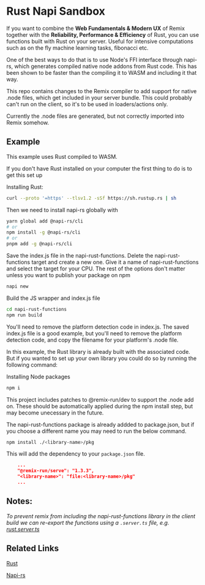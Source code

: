 # Rust Napi Sandbox

If you want to combine the **Web Fundamentals & Modern UX** of Remix together with the **Reliability, Performance & Efficiency** of Rust, you can use functions built with Rust on your server. Useful for intensive computations such as on the fly machine learning tasks, fibonacci etc.

One of the best ways to do that is to use Node's FFI interface through napi-rs, which generates compiled native node addons from Rust code. This has been shown to be faster than the compiling it to WASM and including it that way. 

This repo contains changes to the Remix compiler to add support for native .node files, which get included in your server bundle. This could probably can't run on the client, so it's to be used in loaders/actions only.

Currently the .node files are generated, but not correctly imported into Remix somehow.
## Example

This example uses Rust compiled to WASM.

If you don't have Rust installed on your computer the first thing to do is to get this set up

Installing Rust:

```sh
curl --proto '=https' --tlsv1.2 -sSf https://sh.rustup.rs | sh
```

Then we need to install napi-rs globally with
```sh
yarn global add @napi-rs/cli
# or
npm install -g @napi-rs/cli
# or
pnpm add -g @napi-rs/cli
```
Save the index.js file in the napi-rust-functions.
Delete the napi-rust-functions target and create a new one. Give it a name of napi-rust-functions and select the target for your CPU. The rest of the options don't matter
unless you want to publish your package on npm

```sh
napi new
```
Build the JS wrapper and index.js file
```sh
cd napi-rust-functions
npm run build
```
You'll need to remove the platform detection code in index.js. The saved index.js file is a good example, but you'll need to remove the platform detection code, and copy the filename for your platform's .node file.

In this example, the Rust library is already built with the associated code. But if you wanted to set up your own library you could do so by running the following command:

Installing Node packages

```sh
npm i
```
This project includes patches to @remix-run/dev to support the .node add on. These should be automatically applied during the npm install step, but may become unecessary in the future.

The napi-rust-functions package is already addded to package.json, but if you choose a different name you may need to run the below command.
```sh
npm install ./<library-name>/pkg
```

This will add the dependency to your `package.json` file.

```json
    ...
    "@remix-run/serve": "1.3.3",
    "<library-name>": "file:<library-name>/pkg"
    ...
```

## Notes:

_To prevent remix from including the napi-rust-functions library in the client build we can re-export the functions using a `.server.ts` file, e.g. [rust.server.ts](app/rust.server.ts)_

## Related Links

[Rust](https://rust-lang.org/)

[Napi-rs](https://napi.rs/)

